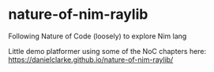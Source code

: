 # nature-of-nim-raylib
Following Nature of Code (loosely) to explore Nim lang

Little demo platformer using some of the NoC chapters here: https://danielclarke.github.io/nature-of-nim-raylib/
